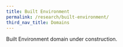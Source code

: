 ```yaml
---
title: Built Environment
permalink: /research/built-environment/
third_nav_title: Domains
---
```

Built Environment domain under construction.